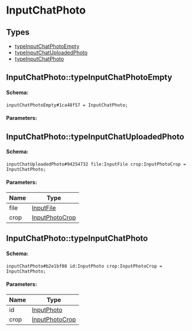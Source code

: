 # InputChatPhoto

## Types

* [typeInputChatPhotoEmpty](#inputchatphototypeinputchatphotoempty)
* [typeInputChatUploadedPhoto](#inputchatphototypeinputchatuploadedphoto)
* [typeInputChatPhoto](#inputchatphototypeinputchatphoto)

## InputChatPhoto::typeInputChatPhotoEmpty

#### Schema:

`inputChatPhotoEmpty#1ca48f57 = InputChatPhoto;`

#### Parameters:


## InputChatPhoto::typeInputChatUploadedPhoto

#### Schema:

`inputChatUploadedPhoto#94254732 file:InputFile crop:InputPhotoCrop = InputChatPhoto;`

#### Parameters:

|Name|Type|
|----|----|
|file|[InputFile](inputfile.md)|
|crop|[InputPhotoCrop](inputphotocrop.md)|

## InputChatPhoto::typeInputChatPhoto

#### Schema:

`inputChatPhoto#b2e1bf08 id:InputPhoto crop:InputPhotoCrop = InputChatPhoto;`

#### Parameters:

|Name|Type|
|----|----|
|id|[InputPhoto](inputphoto.md)|
|crop|[InputPhotoCrop](inputphotocrop.md)|

